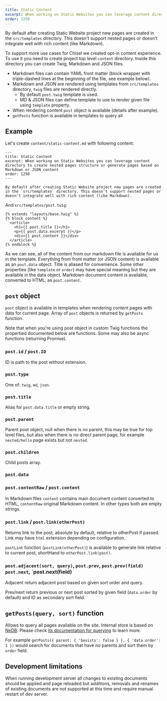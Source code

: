 ```yaml
---
title: Static Content
excerpt: When working on Static Websites you can leverage content directory to create nested pages structure or generate pages based on Markdown or JSON content
order: 1250
---
```


By default after creating Static Website project new pages are created in the `src/templates` directory. This doesn't support nested pages or doesn't integrate well with rich content (like Markdown).

To support more use cases for Chisel we created opt-in content experience. To use it you need to create project top level `content` directory. Inside this directory you can create Twig, Markdown and JSON files.

- Markdown files can contain YAML front matter (block wrapper with triple-dashed lines at the beginning of the file, see example below).
- Markdown and JSON are rendered using templates from `src/templates` directory, `twig` files are rendered directly.
  - By default `post.twig` template is used.
  - MD & JSON files can define template to use to render given file using `template` property.
- When rendering content `post` object is available (details after example).
- `getPosts` function is available in templates to query all

## Example

Let's create `content/static-content.md` with following content:

```text-md
---
title: Static Content
excerpt: When working on Static Websites you can leverage content directory to create nested pages structure or generate pages based on Markdown or JSON content
order: 1250
---

By default after creating Static Website project new pages are created in the `src/templates` directory. This doesn't support nested pages or doesn't integrate well with rich content (like Markdown).
```

And `src/templates/post.twig`:

```twig
{% extends "layouts/base.twig" %}
{% block content %}
  <article>
    <h1>{{ post.title }}</h1>
    <p>{{ post.data.excerpt }}</p>
    <div>{{ post.content }}</div>
  </article>
{% endblock %}
```

As we can see, all of the content from our markdown file is available for us in the template. Everything from front matter (or JSON content) is available as an `post.data` object. Title is aliased for convenience. Some other properties (like `template` or `order`) may have special meaning but they are available in the data object. Markdown document content is available, converted to HTML, as `post.content`.

## `post` object

`post` object is available in templates when rendering content pages with data for current page. Array of `post` objects is returned by `getPosts` function.

Note that when you're using post object in custom Twig functions the propertied documented below are functions. Some may also be async functions (returning Promise).

### `post.id` / `post.ID`

ID is path to the post without extension.

### `post.type`

One of: `twig`, `md`, `json`.

### `post.title`

Alias for `post.data.title` or empty string.

### `post.parent`

Parent post object, null when there is no parent, this may be true for top level files, but also when there is no direct parent page, for example `nested/hello` page exists but not `nested`.

### `post.children`

Child posts array.

### `post.data`

### `post.contentRaw` / `post.content`

In Markdown files `content` contains main document content converted to HTML, `contentRaw` original Markdown content. In other types both are empty strings.

### `post.link` / `post.link(otherPost)`

Returns link to the post, absolute by default, relative to otherPost if passed. Link may have `html` extension depending on configuration.

`postLink` function (`postLink(otherPost)`) is available to generate link relative to current post, shortHand to `otherPost.link(post)`.

### `post.adjacent(sort, query)`, `post.prev`, `post.prev(field)` `post.next`, `post.next(field)

Adjacent return adjacent post based on given sort order and query.

Prev/next return previous or next post sorted by given field (`data.order` by default) and ID as secondary sort field.

## `getPosts(query, sort)` function

Allows to query all pages available on the site. Internal store is based on [NeDB](https://github.com/louischatriot/nedb). Please check [its documentation for querying](https://github.com/louischatriot/nedb#finding-documents) to learn more.

For example `getPosts({ parent: { '$exists': false } }, { 'data.order': 1 })` would search for documents that have no parents and sort them by `order` field.

## Development limitations

When running development server all changes to existing documents should be applied and page reloaded but additions, removals and renames of existing documents are not supported at this time and require manual restart of dev server.
